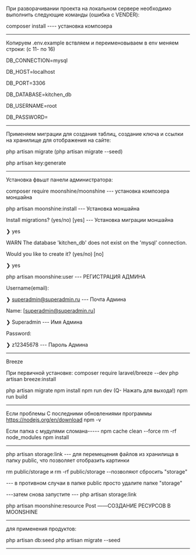 При разворачивании проекта на локальном сервере необходимо выполнить следующие команды (ошибка с VENDER):

composer install ---- установка композера 

____
Копируем .env.example вствляем и переименовываем в env меняем строки:
(с 11- по 16)  

DB_CONNECTION=mysql 

DB_HOST=localhost 

DB_PORT=3306 

DB_DATABASE=kitchen_db 

DB_USERNAME=root 

DB_PASSWORD= 

____
Применяем миграции для создания таблиц, создание ключа и ссылки на хранилище  для отображения на сайте:

php artisan migrate (php artisan migrate --seed)

php artisan key:generate 
____
Установка фвьшт панели администратора:

composer require moonshine/moonshine --- установка композера моншайна

php artisan moonshine:install --- Установка моншайна

Install migrations? (yes/no) [yes]  --- Установка миграции моншайна

❯ yes

WARN  The database 'kitchen_db' does not exist on the 'mysql' connection.

Would you like to create it? (yes/no) [no]

❯ yes

php artisan moonshine:user --- РЕГИСТРАЦИЯ АДМИНА

Username(email):

❯ superadmin@superadmin.ru --- Почта Админа

Name: [superadmin@superadmin.ru]

❯ Superadmin --- Имя Админа

Password:

❯ z12345678 --- Пароль Админа
__________________________________________________________________

Breeze

При первичной установке:
composer require laravel/breeze --dev
php artisan breeze:install
 
php artisan migrate
npm install
npm run dev  (Q- Нажать для выхода!)
npm run build
____________________________________________________________________

Если проблемы С последними обновлениями программы
https://nodejs.org/en/download
npm -v

Если папка с мудулями сломана-----
npm cache clean --force
rm -rf node_modules
npm install

__________________________________________________________________
php artisan storage:link --- для перемещения файлов из хранилища в папку public, что позволяет отобразить картинки

rm public/storage  и  rm -rf public/storage  --позволяют сбросить "storage" 

--- в противном случаи в папке public просто удалите папке "storage"

---затем снова запустите --- php artisan storage:link

php artisan moonshine:resource Post ——СОЗДАНИЕ РЕСУРСОВ В MOONSHINE
__________________________________________________________________
для применения продуктов:

php artisan db:seed
php artisan migrate --seed
__________________________________________________________________
